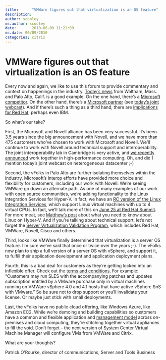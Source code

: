 ```yaml
---
title:      "VMWare figures out that virtualization is an OS feature"
description: 
author: scooley
ms.author: scooley
date:       2010-06-09 11:21:00
ms.date: 06/09/2010
categories: citrix
---
```

# VMWare figures out that virtualization is an OS feature

Every now and again, we like to use this forum to provide commentary and context on happenings in the industry. [Today’s news](http://www.marketwatch.com/story/vmware-and-novell-expand-strategic-partnership-to-deliver-and-support-suser-linux-enterprise-server-for-vmware-vspheretm-environments-2010-06-09?reflink=MW_news_stmp) from Waltham, Mass. and Palo Alto, Calif. is a good example. On the one hand, there’s a [Microsoft competitor](http://blog.seattlepi.com/microsoft/archives/208984.asp#extended). On the other hand, there’s a [Microsoft partner](http://www.moreinterop.com/community.aspx) (see [today’s joint webcast](http://fcw.com/webcasts/2010/06/from-collaboration-to-the-private-cloud-future-proofing-your-data-center.aspx?tc=page0)). And if there’s such a thing as a third hand, there are [implications for Red Hat](http://searchservervirtualization.techtarget.com/news/article/0,289142,sid94_gci1514432,00.html), perhaps even IBM. 

So what’s our take?

First, the Microsoft and Novell alliance has been very successful. It’s been 3.5 years since the big announcement with Novell, and we have more than 475 customers who’ve chosen to work with Microsoft and Novell. We’ll continue to work with Novell around technical support and interoperability. The joint interoperability lab in Cambridge is very active, and [we recently announced](http://www.prnewswire.com/news-releases/microsoft-and-novell-collaborate-to-deliver-hybrid-options-for-high-performance-computing-95296474.html) work together in high-performance computing. Oh, and did I mention today’s joint webcast on heterogeneous datacenter ;-)

Second, the vFolks in Palo Alto are further isolating themselves within the industry. Microsoft’s interop efforts have provided more choice and flexibility for customers, including our work with Novell. We’re seeing VMWare go down an alternate path. As one of many examples of our work with open source communities, we’re adding functionality to the Linux Integration Services for Hyper-V. In fact, we have an [RC version of the Linux Integration Services](https://blogs.technet.com/b/virtualization/archive/2010/05/05/linux-integration-services-v2-1-release-candidate-now-available.aspx), which support Linux virtual machines with up to 4 virtual CPUs. In fact, we’ll talk more of this on [June 25 at Red Hat Summit](http://www.redhat.com/promo/summit/2010/sessions/). For more meat, see [Matthew’s post](http://blog.allanglesit.com/Blog/tabid/66/EntryId/59/Eight-Things-You-Need-To-Know-About-Linux-on-Hyper-V.aspx) about what you need to know about Linux on Hyper-V. And if you’re talking about technical support, let’s not forget the [Server Virtualization Validation Program](http://windowsservercatalog.com/results.aspx?&bCatID=1521&cpID=0&avc=0&ava=0&avq=0&OR=1&PGS=25), which includes Red Hat, VMWare, Novell, Cisco and others.

Third, looks like VMWare finally determined that virtualization is a server OS feature. I’m sure we’ve said that once or twice over the years ;-). The vFolks now plan to ship a full version of a server OS with vSphere, and support it, to fulfill their application development and application deployment plans. 

Fourth, this is a bad deal for customers as they’re getting locked into an inflexible offer. Check out the [terms and conditions.](http://www.vmware.com/landing_pages/sles-for-vmware/index.html) For example: “Customers may run SLES with the accompanying patches and updates subscription entitled by a VMware purchase only in virtual machines running on VMWare vSphere 4.0 and 4.1 hosts that have active vSphere SnS with VMware.” So be sure not to drop support or you’ll invalidate your license. Or maybe just stick with small deployments.

Last, the vFolks have no public cloud offering, like Windows Azure, like Amazon EC2. While we’re demoing and building capabilities so customers have a common and flexible application and [management model](https://www.microsoft.com/presspass/presskits/cloud/videogallery.aspx?contentID=cloud_MMS2010_day1KeynoteClip4&WT.z_convert=Share) across on-premises and cloud computing, they’re stitching together virtual appliances to fill the void. Don’t forget – the next version of System Center Virtual Machine Manager will configure VMs from VMWare and Citrix.

What are your thoughts?

Patrick O’Rourke, director of communications, Server and Tools Business
